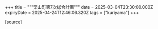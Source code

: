 +++
title = """栗山町第7次総合計画"""
date = 2025-03-04T23:30:00.000Z
expiryDate = 2025-04-24T12:46:06.320Z
tags = ["kuriyama"]
+++


[[source]](https://www.town.kuriyama.hokkaido.jp/soshiki/31/21905.html)
